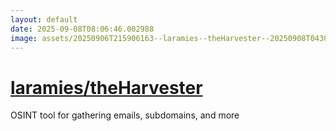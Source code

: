 ```yaml
---
layout: default
date: 2025-09-08T08:06:46.002988
image: assets/20250906T215906163--laramies--theHarvester--20250908T043058506--cropped.png
---
```


# [laramies/theHarvester](https://github.com/laramies/theHarvester)

OSINT tool for gathering emails, subdomains, and more
